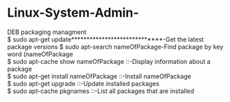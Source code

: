 # Linux-System-Admin-
DEB packaging managment             
$ sudo apt-get update*****************************-Get the latest package versions
$ sudo apt-search nameOfPackage-Find package by key word (nameOfPackage                 
$ sudo apt-cache show nameOfPackage       ::-Display information about a package               
$ sudo apt-get install nameOfPackage      ::-Install nameOfPackage               
$ sudo apt-get upgrade                    ::-Update installed packages             
$ sudo apt-cache pkgnames                 ::-List all packages that are installed                
